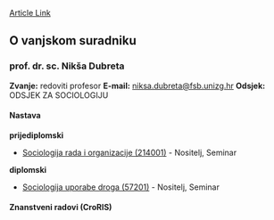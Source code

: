 [Article Link](https://www.fhs.hr/djelatnik/niksa.dubreta)

## O vanjskom suradniku
###  prof. dr. sc. Nikša Dubreta 
**Zvanje:**
redoviti profesor 
**E-mail:**
[niksa.dubreta@fsb.unizg.hr](javascript:startMail\('vafx.nhqeogr@nfs.oahmv.teu'\);)
**Odsjek:**
ODSJEK ZA SOCIOLOGIJU 
#### Nastava
**prijediplomski**
  * [Sociologija rada i organizacije (214001)](https://www.fhs.hr/predmet/sro) - Nositelj, Seminar


**diplomski**
  * [Sociologija uporabe droga (57201)](https://www.fhs.hr/predmet/sud) - Nositelj, Seminar


#### Znanstveni radovi (CroRIS)
